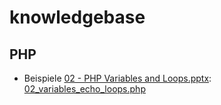 # knowledgebase

## PHP
- Beispiele [02 - PHP Variables and Loops.pptx](https://erzbe.sharepoint.com/:p:/s/FachgruppeInformatikBMS/EZC9qBo9aM9GqW5Xy1bHL90Bjc48gCt3lmtZgz7iYx7ckA?e=eHOnwA): [02_variables_echo_loops.php](https://gist.github.com/lebalz/12d269a17f2ce86ad644a17931174e68)
